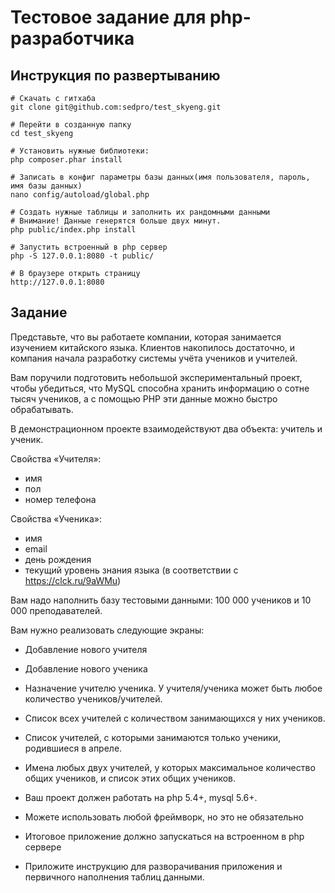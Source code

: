 # Тестовое задание для php-разработчика

## Инструкция по развертыванию

```
# Скачать с гитхаба
git clone git@github.com:sedpro/test_skyeng.git

# Перейти в созданную папку
cd test_skyeng

# Установить нужные библиотеки:
php composer.phar install

# Записать в конфиг параметры базы данных(имя пользователя, пароль, имя базы данных)
nano config/autoload/global.php

# Создать нужные таблицы и заполнить их рандомными данными 
# Внимание! Данные генерятся больше двух минут.
php public/index.php install

# Запустить встроенный в php сервер
php -S 127.0.0.1:8080 -t public/

# В браузере открыть страницу 
http://127.0.0.1:8080
```

## Задание
Представьте, что вы работаете компании, которая занимается изучением китайского языка. Клиентов накопилось достаточно, и компания начала разработку системы учёта учеников и учителей.

Вам поручили подготовить небольшой экспериментальный проект, чтобы убедиться, что MySQL способна хранить информацию о сотне тысяч учеников, а с помощью PHP эти данные можно быстро обрабатывать.

В демонстрационном проекте взаимодействуют два объекта: учитель и ученик.

Свойства «Учителя»:
- имя
- пол
- номер телефона

Свойства «Ученика»:
- имя
- email
- день рождения
- текущий уровень знания языка (в соответствии с https://clck.ru/9aWMu)

Вам надо наполнить базу тестовыми данными: 100 000 учеников и 10 000 преподавателей. 

Вам нужно реализовать следующие экраны:
- Добавление нового учителя
- Добавление нового ученика
- Назначение учителю ученика. У учителя/ученика может быть любое количество учеников/учителей.
- Список всех учителей с количеством занимающихся у них учеников.
- Список учителей, с которыми занимаются только ученики, родившиеся в апреле.
- Имена любых двух учителей, у которых максимальное количество общих учеников, и список этих общих учеников.

- Ваш проект должен работать на php 5.4+, mysql 5.6+.
- Можете использовать любой фреймворк, но это не обязательно
- Итоговое приложение должно запускаться на встроенном в php сервере
- Приложите инструкцию для разворачивания приложения и первичного наполнения таблиц данными.
